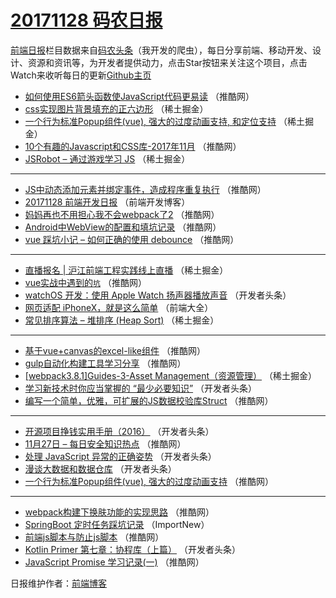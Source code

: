 # [20171128 码农日报](http://hao.caibaojian.com/date/2017/11/28)

[前端日报](http://caibaojian.com/c/news)栏目数据来自[码农头条](http://hao.caibaojian.com/)（我开发的爬虫），每日分享前端、移动开发、设计、资源和资讯等，为开发者提供动力，点击Star按钮来关注这个项目，点击Watch来收听每日的更新[Github主页](https://github.com/kujian/frontendDaily)
* [如何使用ES6箭头函数使JavaScript代码更易读](http://hao.caibaojian.com/57948.html) （推酷网）
* [css实现图片背景填充的正六边形](http://hao.caibaojian.com/57981.html) （稀土掘金）
* [一个行为标准Popup组件(vue), 强大的过度动画支持, 和定位支持](http://hao.caibaojian.com/57978.html) （稀土掘金）
* [10个有趣的Javascript和CSS库-2017年11月](http://hao.caibaojian.com/57937.html) （推酷网）
* [JSRobot &#8211; 通过游戏学习 JS](http://hao.caibaojian.com/57974.html) （稀土掘金）

***
* [JS中动态添加元素并绑定事件，造成程序重复执行](http://hao.caibaojian.com/57944.html) （推酷网）
* [20171128 前端开发日报](http://hao.caibaojian.com/58033.html) （前端开发博客）
* [妈妈再也不用担心我不会webpack了2](http://hao.caibaojian.com/57938.html) （推酷网）
* [Android中WebView的配置和填坑记录](http://hao.caibaojian.com/57935.html) （推酷网）
* [vue 踩坑小记 &#8211; 如何正确的使用 debounce](http://hao.caibaojian.com/57940.html) （推酷网）

***
* [直播报名 | 沪江前端工程实践线上直播](http://hao.caibaojian.com/57975.html) （稀土掘金）
* [vue实战中遇到的`坑`](http://hao.caibaojian.com/57943.html) （推酷网）
* [watchOS 开发：使用 Apple Watch 扬声器播放声音](http://hao.caibaojian.com/57879.html) （开发者头条）
* [网页适配 iPhoneX，就是这么简单](http://hao.caibaojian.com/58030.html) （前端大全）
* [常见排序算法 &#8211; 堆排序 (Heap Sort)](http://hao.caibaojian.com/57982.html) （稀土掘金）

***
* [基于vue+canvas的excel-like组件](http://hao.caibaojian.com/57941.html) （推酷网）
* [gulp自动化构建工具学习分享](http://hao.caibaojian.com/57932.html) （推酷网）
* [[webpack3.8.1]Guides-3-Asset Management（资源管理）](http://hao.caibaojian.com/57976.html) （稀土掘金）
* [学习新技术时你应当掌握的 “最少必要知识”](http://hao.caibaojian.com/57858.html) （开发者头条）
* [编写一个简单，优雅，可扩展的JS数据校验库Struct](http://hao.caibaojian.com/57936.html) （推酷网）

***
* [开源项目挣钱实用手册（2016）](http://hao.caibaojian.com/57873.html) （开发者头条）
* [11月27日 &#8211; 每日安全知识热点](http://hao.caibaojian.com/57951.html) （推酷网）
* [处理 JavaScript 异常的正确姿势](http://hao.caibaojian.com/57865.html) （开发者头条）
* [漫谈大数据和数据仓库](http://hao.caibaojian.com/57877.html) （开发者头条）
* [一个行为标准Popup组件(vue), 强大的过度动画支持](http://hao.caibaojian.com/57931.html) （推酷网）

***
* [webpack构建下换肤功能的实现思路](http://hao.caibaojian.com/57942.html) （推酷网）
* [SpringBoot 定时任务踩坑记录](http://hao.caibaojian.com/58028.html) （ImportNew）
* [前端js脚本与防止js脚本](http://hao.caibaojian.com/57933.html) （推酷网）
* [Kotlin Primer 第七章：协程库（上篇）](http://hao.caibaojian.com/57870.html) （开发者头条）
* [JavaScript Promise 学习记录(一)](http://hao.caibaojian.com/57946.html) （推酷网）

日报维护作者：[前端博客](http://caibaojian.com/) 